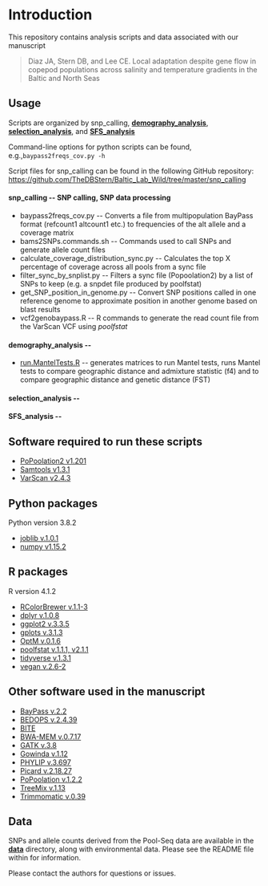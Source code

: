 # Introduction
This repository contains analysis scripts and data associated with our manuscript

> Diaz JA, Stern DB, and Lee CE. Local adaptation despite gene flow in copepod populations across salinity and temperature gradients in the Baltic and North Seas


## Usage
Scripts are organized by snp_calling, [**demography_analysis**](demography_analysis), [**selection_analysis**](selection_analysis), and [**SFS_analysis**](SFS_analysis)

Command-line options for python scripts can be found, e.g.,`baypass2freqs_cov.py -h`

Script files for snp_calling can be found in the following GitHub repository: https://github.com/TheDBStern/Baltic_Lab_Wild/tree/master/snp_calling

#### snp_calling -- SNP calling, SNP data processing
- baypass2freqs_cov.py -- Converts a file from multipopulation BayPass format (refcount1 altcount1 etc.) to frequencies of the alt allele and a coverage matrix
- bams2SNPs.commands.sh -- Commands used to call SNPs and generate allele count files
- calculate_coverage_distribution_sync.py -- Calculates the top X percentage of coverage across all pools from a sync file
- filter_sync_by_snplist.py -- Filters a sync file (Popoolation2) by a list of SNPs to keep (e.g. a snpdet file produced by poolfstat)
- get_SNP_position_in_genome.py -- Convert SNP positions called in one reference genome to approximate position in another genome based on blast results
- vcf2genobaypass.R -- R commands to generate the read count file from the VarScan VCF using *poolfstat*

#### demography_analysis --
- [run.MantelTests.R](demography_analysis/run.MantelTests.R) -- generates matrices to run Mantel tests, runs Mantel tests to compare geographic distance and admixture statistic (f4) and to compare geographic distance and genetic distance (FST)

#### selection_analysis --


#### SFS_analysis --


## Software required to run these scripts
- [PoPoolation2 v1.201](https://sourceforge.net/p/popoolation2/wiki/Main/)
- [Samtools v1.3.1](http://www.htslib.org/)
- [VarScan v2.4.3](http://varscan.sourceforge.net/)

## Python packages
Python version 3.8.2
- [joblib v.1.0.1](https://joblib.readthedocs.io/en/latest/)
- [numpy v1.15.2](https://numpy.org/)

## R packages
R version 4.1.2
- [RColorBrewer v.1.1-3](https://cran.r-project.org/web/packages/RColorBrewer/RColorBrewer.pdf)
- [dplyr v.1.0.8](https://dplyr.tidyverse.org/)
- [ggplot2 v.3.3.5](https://ggplot2.tidyverse.org)
- [gplots v.3.1.3](https://github.com/talgalili/gplots)
- [OptM v.0.1.6](https://cran.r-project.org/web/packages/OptM/OptM.pdf)
- [poolfstat v.1.1.1, v2.1.1](https://cran.r-project.org/web/packages/poolfstat/poolfstat.pdf)
- [tidyverse v.1.3.1](https://www.tidyverse.org/)
- [vegan v.2.6-2](http://cran.r-project.org/package=vegan)

## Other software used in the manuscript
- [BayPass v.2.2](https://forgemia.inra.fr/mathieu.gautier/baypass_public)
- [BEDOPS v.2.4.39](https://bedops.readthedocs.io/en/latest/)
- [BITE](https://github.com/marcomilanesi/BITE)
- [BWA-MEM v.0.7.17](https://github.com/lh3/bwa)
- [GATK v.3.8](https://gatk.broadinstitute.org/hc/en-us)
- [Gowinda v.1.12](https://sourceforge.net/p/gowinda/wiki/Main/)
- [PHYLIP v.3.697](https://phylipweb.github.io/phylip/)
- [Picard v.2.18.27](https://broadinstitute.github.io/picard/)
- [PoPoolation v.1.2.2](https://sourceforge.net/p/popoolation/wiki/Main/)
- [TreeMix v.1.13](https://speciationgenomics.github.io/Treemix/)
- [Trimmomatic v.0.39](http://www.usadellab.org/cms/?page=trimmomatic)

## Data
SNPs and allele counts derived from the Pool-Seq data are available in the [**data**](data) directory, along with environmental data. Please see the README file within for information.

Please contact the authors for questions or issues.
